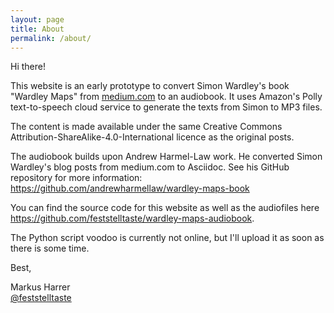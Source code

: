 ```yaml
---
layout: page
title: About
permalink: /about/
---
```

Hi there!

This website is an early prototype to convert Simon Wardley's book "Wardley Maps" from [medium.com](https://medium.com/wardleymaps) to an audiobook.
It uses Amazon's Polly text-to-speech cloud service to generate the texts from Simon to MP3 files.

The content is made available under the same Creative Commons Attribution-ShareAlike-4.0-International licence as the original posts.

The audiobook builds upon Andrew Harmel-Law work. He converted Simon Wardley's blog posts from medium.com to Asciidoc.
See his GitHub repository for more information: <https://github.com/andrewharmellaw/wardley-maps-book>

You can find the source code for this website as well as the audiofiles here <https://github.com/feststelltaste/wardley-maps-audiobook>.

The Python script voodoo is currently not online, but I'll upload it as soon as there is some time.

Best,

Markus Harrer  
[@feststelltaste](https://www.twitter.com/feststelltaste)
